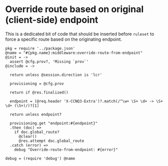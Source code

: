 Override route based on original (client-side) endpoint
=======================================================

This is a dedicated bit of code that should be inserted before `ruleset` to force a specific route based on the originating endpoint.

    pkg = require '../package.json'
    @name = "#{pkg.name}:middleware:override-route-from-endpoint"
    @init = ->
      assert @cfg.prov?, 'Missing `prov`'
    @include = ->

      return unless @session.direction is 'lcr'

      provisioning = @cfg.prov

      return if @res.finalized()

      endpoint = (@req.header 'X-CCNQ3-Extra')?.match(/^\w+ \S+ \d+ -> \S+ \d+ (\S+)/)?[1]

      return unless endpoint?

      provisioning.get "endpoint:#{endpoint}"
      .then (doc) =>
        if doc.global_route?
          @clear()
          @res.attempt doc.global_route
      .catch (error) =>
        debug "Override-route-from-endpoint: #{error}"

    debug = (require 'debug') @name
